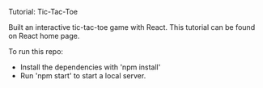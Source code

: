Tutorial: Tic-Tac-Toe

Built an interactive tic-tac-toe game with React. This tutorial can be found on React home page.

To run this repo:
* Install the dependencies with 'npm install'
* Run 'npm start' to start a local server.
